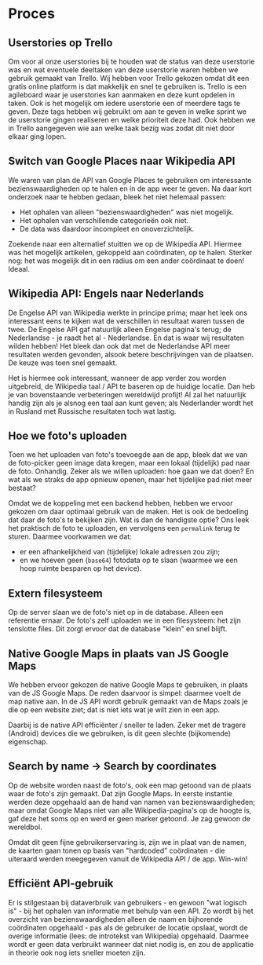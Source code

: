 # Proces

## Userstories op Trello
Om voor al onze userstories bij te houden wat de status van deze userstorie was en wat eventuele deeltaken van deze userstorie waren hebben we gebruik gemaakt van Trello. Wij hebben voor Trello gekozen omdat dit een gratis online platform is dat makkelijk en snel te gebruiken is. Trello is een agileboard waar je userstories kan aanmaken en deze kunt opdelen in taken. Ook is het mogelijk om iedere userstorie een of meerdere tags te geven. Deze tags hebben wij gebruikt om aan te geven in welke sprint we de userstorie gingen realiseren en welke prioriteit deze had. Ook hebben we in Trello aangegeven wie aan welke taak bezig was zodat dit niet door elkaar ging lopen.

## Switch van Google Places naar Wikipedia API
We waren van plan de API van Google Places te gebruiken om interessante bezienswaardigheden op te halen en in de app weer te geven. Na daar kort onderzoek naar te hebben gedaan, bleek het niet helemaal passen:

- Het ophalen van alleen "bezienswaardigheden" was niet mogelijk.
- Het ophalen van verschillende categorieën ook niet.
- De data was daardoor incompleet en onoverzichtelijk.

Zoekende naar een alternatief stuitten we op de Wikipedia API. Hiermee was het mogelijk artikelen, gekoppeld aan coördinaten, op te halen. Sterker nog: het was mogelijk dit in een radius om een ander coördinaat te doen! Ideaal.

## Wikipedia API: Engels naar Nederlands
De Engelse API van Wikipedia werkte in principe prima; maar het leek ons interessant eens te kijken wat de verschillen in resultaat waren tussen de twee. De Engelse API gaf natuurlijk alleen Engelse pagina's terug; de Nederlandse - je raadt het al - Nederlandse. En dat is waar wij resultaten wilden hebben! Het bleek dan ook dat met de Nederlandse API meer resultaten werden gevonden, alsook betere beschrijvingen van de plaatsen. De keuze was toen snel gemaakt.

Het is hiermee ook interessant, wanneer de app verder zou worden uitgebreid, de Wikipedia taal / API te baseren op de huidige locatie. Dan heb je van bovenstaande verbeteringen wereldwijd profijt! Al zal het natuurlijk handig zijn als je alsnog een taal aan kunt geven; als Nederlander wordt het in Rusland met Russische resultaten toch wat lastig.

## Hoe we foto's uploaden
Toen we het uploaden van foto's toevoegde aan de app, bleek dat we van de foto-picker geen image data kregen, maar een lokaal (tijdelijk) pad naar de foto. Onhandig. Zeker als we willen uploaden: hoe gaan we dat doen? En wat als we straks de app opnieuw openen, maar het tijdelijke pad niet meer bestaat?

Omdat we de koppeling met een backend hebben, hebben we ervoor gekozen om daar optimaal gebruik van de maken. Het is ook de bedoeling dat daar de foto's te bekijken zijn. Wat is dan de handigste optie? Ons leek het praktisch de foto te uploaden, en vervolgens een `permalink` terug te sturen. Daarmee voorkwamen we dat:

- er een afhankelijkheid van (tijdelijke) lokale adressen zou zijn;
- en we hoeven geen (`base64`) fotodata op te slaan (waarmee we een hoop ruimte besparen op het device).

## Extern filesysteem
Op de server slaan we de foto's niet op in de database. Alleen een referentie ernaar. De foto's zelf uploaden we in een filesysteem: het zijn tenslotte files. Dit zorgt ervoor dat de database "klein" en snel blijft.

## Native Google Maps in plaats van JS Google Maps
We hebben ervoor gekozen de native Google Maps te gebruiken, in plaats van de JS Google Maps. De reden daarvoor is simpel: daarmee voelt de map native aan. In de JS API wordt gebruik gemaakt van de Maps zoals je die op een website ziet; dat is niet iets wat je wilt zien in een app.

Daarbij is de native API efficiënter / sneller te laden. Zeker met de tragere (Android) devices die we gebruiken, is dit geen slechte (bijkomende) eigenschap.

## Search by name -> Search by coordinates
Op de website worden naast de foto's, ook een map getoond van de plaats waar de foto's zijn gemaakt. Dat zijn Google Maps. In eerste instantie werden deze opgehaald aan de hand van namen van bezienswaardigheden; maar omdat Google Maps niet van alle Wikipedia-pagina's op de hoogte is, gaf deze het soms op en werd er geen marker getoond. Je zag gewoon de wereldbol.

Omdat dit geen fijne gebruikerservaring is, zijn we in plaat van de namen, de kaarten gaan tonen op basis van "hardcoded" coördinaten - die uiteraard werden meegegeven vanuit de Wikipedia API / de app. Win-win!

## Efficiënt API-gebruik
Er is stilgestaan bij dataverbruik van gebruikers - en gewoon "wat logisch is" - bij het ophalen van informatie met behulp van een API. Zo wordt bij het overzicht van bezienswaardigheden alleen de naam en bijhorende coördinaten opgehaald - pas als de gebruiker de locatie opslaat, wordt de overige informatie (lees: de introtekst van Wikipedia) opgehaald. Daarmee wordt er geen data verbruikt wanneer dat niet nodig is, en zou de applicatie in theorie ook nog iets sneller moeten zijn.
